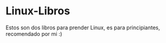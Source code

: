 # Linux-Libros
Estos son dos libros para prender Linux, es para principiantes, recomendado por mi :)
